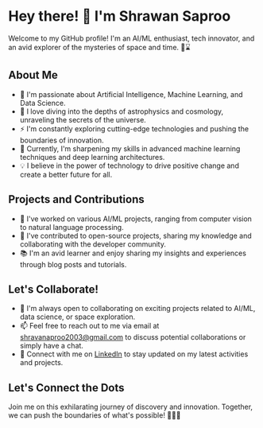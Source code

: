 # Hey there! 👋 I'm Shrawan Saproo

Welcome to my GitHub profile! I'm an AI/ML enthusiast, tech innovator, and an avid explorer of the mysteries of space and time. 🚀⌛

## About Me

- 🔭 I'm passionate about Artificial Intelligence, Machine Learning, and Data Science.
- 🌌 I love diving into the depths of astrophysics and cosmology, unraveling the secrets of the universe.
- ⚡ I'm constantly exploring cutting-edge technologies and pushing the boundaries of innovation.
- 🌱 Currently, I'm sharpening my skills in advanced machine learning techniques and deep learning architectures.
- 💡 I believe in the power of technology to drive positive change and create a better future for all.

## Projects and Contributions

- 🤖 I've worked on various AI/ML projects, ranging from computer vision to natural language processing.
- 🚀 I've contributed to open-source projects, sharing my knowledge and collaborating with the developer community.
- 📚 I'm an avid learner and enjoy sharing my insights and experiences through blog posts and tutorials.

## Let's Collaborate!

- 👯 I'm always open to collaborating on exciting projects related to AI/ML, data science, or space exploration.
- 📫 Feel free to reach out to me via email at shravanaproo2003@gmail.com to discuss potential collaborations or simply have a chat.
- 💬 Connect with me on [LinkedIn](https://www.linkedin.com/in/shrawan-saproo-478774221/) to stay updated on my latest activities and projects.

## Let's Connect the Dots

Join me on this exhilarating journey of discovery and innovation. Together, we can push the boundaries of what's possible! 🌌🚀✨
